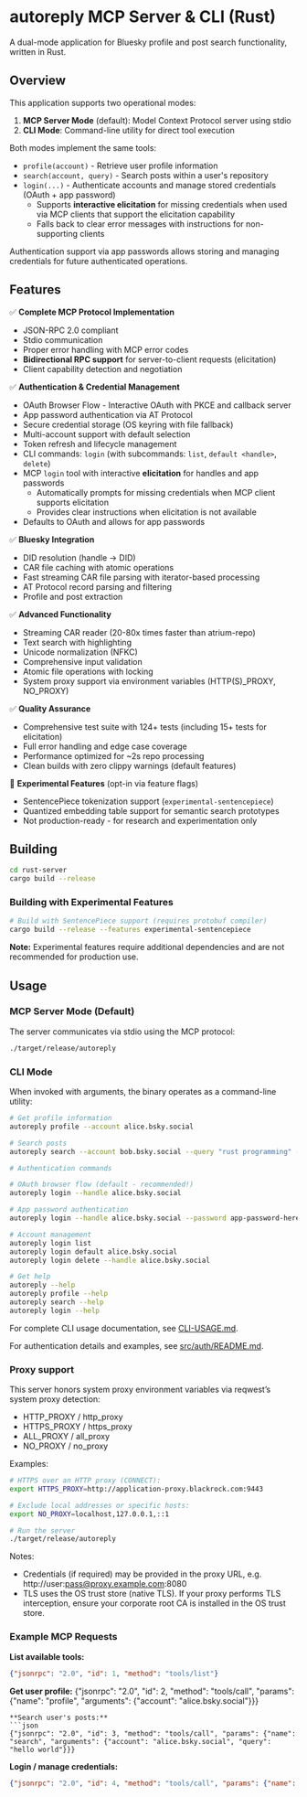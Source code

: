 # autoreply MCP Server & CLI (Rust)

A dual-mode application for Bluesky profile and post search functionality, written in Rust.

## Overview

This application supports two operational modes:

1. **MCP Server Mode** (default): Model Context Protocol server using stdio
2. **CLI Mode**: Command-line utility for direct tool execution

Both modes implement the same tools:
- `profile(account)` - Retrieve user profile information  
- `search(account, query)` - Search posts within a user's repository
- `login(...)` - Authenticate accounts and manage stored credentials (OAuth + app password)
  - Supports **interactive elicitation** for missing credentials when used via MCP clients that support the elicitation capability
  - Falls back to clear error messages with instructions for non-supporting clients

Authentication support via app passwords allows storing and managing credentials for future authenticated operations.

## Features

✅ **Complete MCP Protocol Implementation**
- JSON-RPC 2.0 compliant
- Stdio communication
- Proper error handling with MCP error codes
- **Bidirectional RPC support** for server-to-client requests (elicitation)
- Client capability detection and negotiation

✅ **Authentication & Credential Management**
- OAuth Browser Flow - Interactive OAuth with PKCE and callback server
- App password authentication via AT Protocol
- Secure credential storage (OS keyring with file fallback)
- Multi-account support with default selection
- Token refresh and lifecycle management
- CLI commands: `login` (with subcommands: `list`, `default <handle>`, `delete`)
- MCP `login` tool with interactive **elicitation** for handles and app passwords
  - Automatically prompts for missing credentials when MCP client supports elicitation
  - Provides clear instructions when elicitation is not available
- Defaults to OAuth and allows for app passwords

✅ **Bluesky Integration**
- DID resolution (handle → DID)
- CAR file caching with atomic operations
- Fast streaming CAR file parsing with iterator-based processing
- AT Protocol record parsing and filtering
- Profile and post extraction

✅ **Advanced Functionality**
- Streaming CAR reader (20-80x times faster than atrium-repo)
- Text search with highlighting
- Unicode normalization (NFKC)
- Comprehensive input validation  
- Atomic file operations with locking
- System proxy support via environment variables (HTTP(S)_PROXY, NO_PROXY)

✅ **Quality Assurance**
- Comprehensive test suite with 124+ tests (including 15+ tests for elicitation)
- Full error handling and edge case coverage
- Performance optimized for ~2s repo processing
- Clean builds with zero clippy warnings (default features)

🧪 **Experimental Features** (opt-in via feature flags)
- SentencePiece tokenization support (`experimental-sentencepiece`)
- Quantized embedding table support for semantic search prototypes
- Not production-ready - for research and experimentation only

## Building

```bash
cd rust-server
cargo build --release
```

### Building with Experimental Features

```bash
# Build with SentencePiece support (requires protobuf compiler)
cargo build --release --features experimental-sentencepiece
```

**Note:** Experimental features require additional dependencies and are not recommended for production use.

## Usage

### MCP Server Mode (Default)

The server communicates via stdio using the MCP protocol:

```bash
./target/release/autoreply
```

### CLI Mode

When invoked with arguments, the binary operates as a command-line utility:

```bash
# Get profile information
autoreply profile --account alice.bsky.social

# Search posts
autoreply search --account bob.bsky.social --query "rust programming" --limit 10

# Authentication commands

# OAuth browser flow (default - recommended!)
autoreply login --handle alice.bsky.social

# App password authentication
autoreply login --handle alice.bsky.social --password app-password-here

# Account management
autoreply login list
autoreply login default alice.bsky.social
autoreply login delete --handle alice.bsky.social

# Get help
autoreply --help
autoreply profile --help
autoreply search --help
autoreply login --help
```

For complete CLI usage documentation, see [CLI-USAGE.md](./CLI-USAGE.md).

For authentication details and examples, see [src/auth/README.md](./src/auth/README.md).

### Proxy support

This server honors system proxy environment variables via reqwest’s system proxy detection:

- HTTP_PROXY / http_proxy
- HTTPS_PROXY / https_proxy
- ALL_PROXY / all_proxy
- NO_PROXY / no_proxy

Examples:

```bash
# HTTPS over an HTTP proxy (CONNECT):
export HTTPS_PROXY=http://application-proxy.blackrock.com:9443

# Exclude local addresses or specific hosts:
export NO_PROXY=localhost,127.0.0.1,::1

# Run the server
./target/release/autoreply
```

Notes:

- Credentials (if required) may be provided in the proxy URL, e.g. http://user:pass@proxy.example.com:8080
- TLS uses the OS trust store (native TLS). If your proxy performs TLS interception, ensure your corporate root CA is installed in the OS trust store.

### Example MCP Requests

**List available tools:**
```json
{"jsonrpc": "2.0", "id": 1, "method": "tools/list"}
```

**Get user profile:**
{"jsonrpc": "2.0", "id": 2, "method": "tools/call", "params": {"name": "profile", "arguments": {"account": "alice.bsky.social"}}}
```
**Search user's posts:**
```json
{"jsonrpc": "2.0", "id": 3, "method": "tools/call", "params": {"name": "search", "arguments": {"account": "alice.bsky.social", "query": "hello world"}}}
```
**Login / manage credentials:**
```json
{"jsonrpc": "2.0", "id": 4, "method": "tools/call", "params": {"name": "login", "arguments": {"handle": "alice.bsky.social"}}}